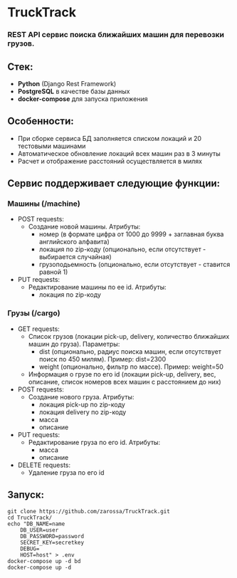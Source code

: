 # TruckTrack

### REST API сервис поиска ближайших машин для перевозки грузов.

## Стек:

- **Python** (Django Rest Framework)
- **PostgreSQL** в качестве базы данных
- **docker-compose** для запуска приложения

## Особенности:

- При сборке сервиса БД заполняется списком локаций и 20 тестовыми машинами
- Автоматическое обновление локаций всех машин раз в 3 минуты
- Расчет и отображение расстояний осуществляется в милях

## Сервис поддерживает следующие функции:

### Машины (/machine)
- POST requests:
    - Создание новой машины. Атрибуты:
        - номер (в формате цифра от 1000 до 9999 + заглавная буква английского алфавита)
        - локация по zip-коду (опционально, если отсутствует - выбирается случайная)
        - грузоподьемность (опционально, если отсутствует - ставится равной 1)
- PUT requests:
    - Редактирование машины по ее id. Атрибуты:
        - локация по zip-коду

### Грузы (/cargo)

- GET requests:
    - Список грузов (локации pick-up, delivery, количество ближайших машин до груза). Параметры:
        - dist (опционально, радиус поиска машин, если отсутствует поиск по 450 милям). Пример: dist=2300
        - weight (опционально, фильтр по массе). Пример: weight=50
    - Информация о грузе по его id (локации pick-up, delivery, вес, описание, список номеров всех машин с расстоянием до них)
- POST requests:
    - Создание нового груза. Атрибуты:
        - локация pick-up по zip-коду
        - локация delivery по zip-коду
        - масса
        - описание
- PUT requests:
    - Редактирование груза по его id. Атрибуты:
        - масса
        - описание
- DELETE requests:
    - Удаление груза по его id

## Запуск:

```text
git clone https://github.com/zarossa/TruckTrack.git
cd TruckTrack/
echo "DB_NAME=name
    DB_USER=user
    DB_PASSWORD=password
    SECRET_KEY=secretkey
    DEBUG=
    HOST=host" > .env
docker-compose up -d bd
docker-compose up -d
```
